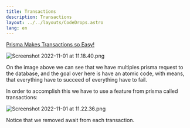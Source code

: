 ```yaml
---
title: Transactions
description: Transactions
layout: ../../layouts/CodeDrops.astro
lang: en
---
```


[Prisma Makes Transactions so Easy!](https://www.youtube.com/shorts/0tJF8VzswZM)

![Screenshot 2022-11-01 at 11.18.40.png](Transactions%208433e56ecc7c4bc7858c989760cec17c/Screenshot_2022-11-01_at_11.18.40.png)

On the image above we can see that we have multiples prisma request to the database, and the goal over here is have an atomic code, with means, that everything have to succeed of everything have to fail.

In order to accomplish this we have to use a feature from prisma called transactions:

![Screenshot 2022-11-01 at 11.22.36.png](Transactions%208433e56ecc7c4bc7858c989760cec17c/Screenshot_2022-11-01_at_11.22.36.png)

Notice that we removed await from each transaction.
